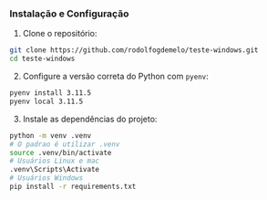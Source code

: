  ### Instalação e Configuração

1. Clone o repositório:

```bash
git clone https://github.com/rodolfogdemelo/teste-windows.git
cd teste-windows
```

2. Configure a versão correta do Python com `pyenv`:

```bash
pyenv install 3.11.5
pyenv local 3.11.5
```

3. Instale as dependências do projeto:

```bash
python -m venv .venv
# O padrao é utilizar .venv
source .venv/bin/activate
# Usuários Linux e mac
.venv\Scripts\Activate
# Usuários Windows
pip install -r requirements.txt  
```